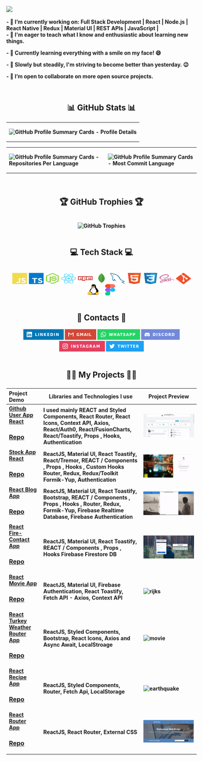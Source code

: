 <p>
<a href="https://github.com/DenverCoder1/readme-typing-svg"><img src="https://readme-typing-svg.herokuapp.com?&font=IBM+Plex+Sans&weight=600&pause=1000&color=C5793C&size=20&lines=Welcome+to+my+GitHub+Profile!;I'm+a+Fullstack+Developer;I'm+a+Frontend+Developer;I'm+a+Backend+Developer;I'm+a+React+Developer;I'm+a+React+Native+Developer"/></a>
</p>
<b> - 🔭 I’m currently working on: Full Stack Development | React | Node.js | React Native | Redux | Material UI | REST APIs | JavaScript | </b>

<br>
<b> - 🌱 I'm eager to teach what I know and enthusiastic about learning new things.

<b> - 👀 Currently learning everything with a smile on my face! 😄 </b>

<b> - 💞️ Slowly but steadily, I'm striving to become better than yesterday. 😉 </b>

<b> - 👯 I’m open to collaborate on more open source projects. </b>

<!--
- 📚 Proficient in HTML, CSS, JavaScript, Python, Java, C, and Figma.
- 🌐 Visit my [Portfolio](https://github.com/RanitManik/Portfolio-1.0) to explore my projects and achievements.
- 📝 Writing technical blogs on [Hashnode](https://hashnode.com/@ranitmanik).
- 📧 Reach me via [Email](mailto:ranitmanik.dev@gmail.com) or connect on [LinkedIn](https://www.linkedin.com/in/ranit-manik/).
- 📍 Currently based in Mecheda, West Bengal, India.
-->

<!--
## 🌐 Socials:


<a href="https://github.com/AliAksoyy" target="_blank">
<img src=https://img.shields.io/badge/github-%2324292e.svg?&style=for-the-badge&logo=github&logoColor=white alt=github style="margin-bottom: 5px;" />
</a>
<a href="https://www.linkedin.com/in/aliaksoyy/" target="_blank">
<img src=https://img.shields.io/badge/linkedin-%231E77B5.svg?&style=for-the-badge&logo=linkedin&logoColor=white alt=linkedin style="margin-bottom: 5px;" />
</a>
<a href="https://mail.google.com/mail/u/1/#inbox" target="_blank">
<img src="https://img.shields.io/badge/gmail-f1f2f6.svg?&style=for-the-badge&logo=gmail&logoColor=red" alt=linkedin style="margin-bottom: 5px;" />
</a>
-->
<br>

<!--
<div align="center">
<img src="./profile-3d-contrib/profile-gitblock.svg"/>
</div>
-->

<h2 align="center">📊 GitHub Stats 📊</h2>

<div align="center">
<table>
<tr>
<td>

![GitHub Profile Summary Cards - Profile Details](http://github-profile-summary-cards.vercel.app/api/cards/profile-details?username=AliAksoyy&theme=nord_bright)

</td>
</tr>

</table>
</div>
<div align="center">

<table >
<tr >
<td >

![GitHub Profile Summary Cards - Repositories Per Language](http://github-profile-summary-cards.vercel.app/api/cards/repos-per-language?username=AliAksoyy&theme=nord_bright)

</td>
<td>

![GitHub Profile Summary Cards - Most Commit Language](http://github-profile-summary-cards.vercel.app/api/cards/most-commit-language?username=AliAksoyy&theme=nord_bright)

</td>
</tr>
</table>

</div>

<!-- ### GitHub stats card

![](http://github-profile-summary-cards.vercel.app/api/cards/stats?username=AliAksoyy&theme=nord_bright&)
 -->

  <!-- <div align="center">
  <p align="center">
  <img height="50%" width="auto" src ="https://github-readme-stats.vercel.app/api?username=AliAksoyy&show_icons=true&count_private=true&theme=darcula&hide_border=true&hide=issues,contribs&bg_color=00000000">
  <img height="50%" width="auto" src ="https://github-readme-stats.vercel.app/api/top-langs/?username=AliAksoyy&layout=compact&hide_border=true&theme=darcula&bg_color=00000000&langs_count=6&hide=jupyter%20notebook,tex,css,php">
  <img src ="https://github-readme-streak-stats.herokuapp.com?user=AliAksoyy&theme=darcula&hide_border=true&background=FFFFFF00">
  <br>
</div> -->

<br>

<h2 align="center">🏆 GitHub Trophies 🏆</h2>
<br>

<div align=center>
  <picture>
    <source media="(prefers-color-scheme: dark)" srcset="https://github-profile-trophy.vercel.app/?username=AliAksoyy&theme=radical&no-frame=false&no-bg=false&margin-w=4&row=1" />
    <source media="(prefers-color-scheme: light)" srcset="https://github-profile-trophy.vercel.app/?username=AliAksoyy&no-frame=false&no-bg=false&margin-w=4&row=1" />
    <img alt="GitHub Trophies" src="https://github-profile-trophy.vercel.app/?username=AliAksoyy&theme=radical&no-frame=false&no-bg=false&margin-w=4&row=1" />
  </picture>
</div>

<br>
<h2 align="center">💻 Tech Stack 💻</h2>
<br>

<div align="center" style="display: inline-block; margin:0 auto">
  <img align="center" alt="Badge-JS" height="30px" width="40px" src="https://github.com/codebuenozy/codebuenozy/blob/ee2a1e89f8ff401a56a56b2ddbdd4560f68b43a6/icons/js.svg">
  <img align="center" alt="Badge-TS" height="30px" width="40px" src="https://github.com/codebuenozy/codebuenozy/blob/ee2a1e89f8ff401a56a56b2ddbdd4560f68b43a6/icons/ts.svg">
  <img align="center" alt="Badge-NodeJS" height="30px" width="40px" src="https://github.com/codebuenozy/codebuenozy/blob/ee2a1e89f8ff401a56a56b2ddbdd4560f68b43a6/icons/node.svg">
  <img align="center" alt="Badge-ReactJS" height="30px" width="40px" src="https://github.com/codebuenozy/codebuenozy/blob/ee2a1e89f8ff401a56a56b2ddbdd4560f68b43a6/icons/react.svg">
  <img align="center" alt="Badge-Npm" height="30px" width="40px" src="https://github.com/codebuenozy/codebuenozy/blob/ee2a1e89f8ff401a56a56b2ddbdd4560f68b43a6/icons/npm.svg">
  <img align="center" alt="Badge-MongoDB" height="30px" width="40px" src="https://github.com/codebuenozy/codebuenozy/blob/ee2a1e89f8ff401a56a56b2ddbdd4560f68b43a6/icons/mongodb.svg">
  <img align="center" alt="Badge-MySQL" height="30px" width="40px" src="https://github.com/codebuenozy/codebuenozy/blob/ee2a1e89f8ff401a56a56b2ddbdd4560f68b43a6/icons/mysql.svg">
  <img align="center" alt="Badge-HTML" height="30px" width="40px" src="https://github.com/codebuenozy/codebuenozy/blob/ee2a1e89f8ff401a56a56b2ddbdd4560f68b43a6/icons/html5.svg">
  <img align="center" alt="Badge-CSS" height="30px" width="40px" src="https://github.com/codebuenozy/codebuenozy/blob/ee2a1e89f8ff401a56a56b2ddbdd4560f68b43a6/icons/css3.svg">
  <img align="center" alt="Badge-SASS" height="30px" width="40px" src="https://github.com/codebuenozy/codebuenozy/blob/ee2a1e89f8ff401a56a56b2ddbdd4560f68b43a6/icons/sass.svg">
  <img align="center" alt="Badge-Git" height="30px" width="40px" src="https://github.com/codebuenozy/codebuenozy/blob/ee2a1e89f8ff401a56a56b2ddbdd4560f68b43a6/icons/git.svg">
  <img align="center" alt="Badge-Linux" height="30px" width="40px" src="https://github.com/codebuenozy/codebuenozy/blob/ee2a1e89f8ff401a56a56b2ddbdd4560f68b43a6/icons/linux.svg">
  <img align="center" alt="Badge-Figma" height="30px" width="40px" src="https://github.com/codebuenozy/codebuenozy/blob/ee2a1e89f8ff401a56a56b2ddbdd4560f68b43a6/icons/figma.svg">
</div>
<br>
<br>

<h2 align="center">💯 Contacts 💯</h2>

<div align="center">
  <a href="https://www.linkedin.com/in/aliaksoyy/" target="_blank"><img src="https://github.com/codebuenozy/codebuenozy/blob/7ceeda4617c358cd0b6bb8bd0de243c07f5ed798/badges/linkedin.png" target="_blank"></a>
  <a href ="mailto:alifeyza4017@gmail.com"><img src="https://github.com/codebuenozy/codebuenozy/blob/4d4a1ea46186f4a439530bd7e184acc8dd71c325/badges/gmail.png" target="_blank"></a>
  <a href ="https://api.whatsapp.com/send?phone=905347909938" target="_blank"><img src="https://github.com/codebuenozy/codebuenozy/blob/4d4a1ea46186f4a439530bd7e184acc8dd71c325/badges/whatsapp.png" target="_blank"></a>
 <a href="https://discord.gg/f4281aliaksoy" target="_blank"><img src="https://github.com/codebuenozy/codebuenozy/blob/4d4a1ea46186f4a439530bd7e184acc8dd71c325/badges/discord.png" target="_blank"></a>
 <a href="https://www.instagram.com/aksoy_ali0" target="_blank"><img src="https://github.com/codebuenozy/codebuenozy/blob/4d4a1ea46186f4a439530bd7e184acc8dd71c325/badges/instagram.png" target="_blank"></a>
  <a href="https://twitter.com/alifeyza4017" target="_blank"><img src="https://github.com/codebuenozy/codebuenozy/blob/4d4a1ea46186f4a439530bd7e184acc8dd71c325/badges/twitter.png" target="_blank"></a>
  <br><br>
</div>

<h2 align="center" > 🧑‍🏫 My Projects 🧑‍🏫</h2>

###

| Project Demo                                                                                                                                           | Libraries and Technologies I use                                                                                                                                         | Project Preview                                                                                         |
| :----------------------------------------------------------------------------------------------------------------------------------------------------- | ------------------------------------------------------------------------------------------------------------------------------------------------------------------------ | ------------------------------------------------------------------------------------------------------- |
| [Github User App React](https://github-useres-react.vercel.app/) <h3>[Repo](https://github.com/AliAksoyy/Github-Useres-React)</h3>                     | I used mainly REACT and Styled Components, React Router, React Icons, Context API, Axios, React/Auth0, React/FusionCharts, React/Toastify, Props , Hooks, Authentication | ![schiphol](https://raw.githubusercontent.com/AliAksoyy/Github-Useres-React/main/public/gif/maker.gif)  |
| [Stock App React](https://stock-app-react-weld.vercel.app/) <h3>[Repo](https://github.com/AliAksoyy/stock-app-react)</h3>                              | ReactJS, Material UI, React Toastify, React/Tremor, REACT / Components , Props , Hooks , Custom Hooks Router, Redux, Redux/Toolkit Formik-Yup, Authentication            | ![schiphol](https://raw.githubusercontent.com/AliAksoyy/stock-app-react/main/public/gif/maker.gif)      |
| [React Blog App](https://react-blog-app-rho.vercel.app/) <h3>[Repo](https://github.com/AliAksoyy/React-BlogApp)</h3>                                   | ReactJS, Material UI, React Toastify, Bootstrap, REACT / Components , Props , Hooks , Router, Redux, Formik-Yup, Firebase Realtime Database, Firebase Authentication     | ![schiphol](https://raw.githubusercontent.com/AliAksoyy/React-BlogApp/main/public/gif/maker.gif)        |
| [React Fire-Contact App](https://react-fire-contact-app.vercel.app/) <h3>[Repo](https://github.com/AliAksoyy/React-FireContactApp)</h3>                | ReactJS, Material UI, React Toastify, REACT / Components , Props , Hooks Firebase Firestore DB                                                                           | ![blog](https://raw.githubusercontent.com/AliAksoyy/React-FireContactApp/main/public/gif/maker.gif)     |
| [React Movie App](https://react-movie-app-ruby.vercel.app/) <h3>[Repo](https://github.com/AliAksoyy/react-MovieApp)</h3>                               | ReactJS, Material UI, Firebase Authentication, React Toastify, Fetch API - Axios, Context API                                                                            | ![rijks](https://raw.githubusercontent.com/AliAksoyy/react-MovieApp/main/public/gif/readme.gif)         |
| [React Turkey Weather Router App](https://react-turkey-weather-app.vercel.app/) <h3>[Repo](https://github.com/AliAksoyy/React-Turkey-Weather-App)</h3> | ReactJS, Styled Components, Bootstrap, React Icons, Axios and Async Await, LocalStroage                                                                                  | ![movie](https://github.com/AliAksoyy/React-Turkey-Weather-App/blob/main/public/gif/maker.gif)          |
| [React Recipe App](https://react-recipe-app-nine.vercel.app/) <h3>[Repo](https://github.com/AliAksoyy/React-Recipe-App)</h3>                           | ReactJS, Styled Components, Router, Fetch Api, LocalStorage                                                                                                              | ![earthquake](https://raw.githubusercontent.com/AliAksoyy/React-Recipe-App/main/public/gif/maker.gif)   |
| [React Router App](https://react-router-app-three.vercel.app/) <h3>[Repo](https://github.com/AliAksoyy/React-Router-App)</h3>                          | ReactJS, React Router, External CSS                                                                                                                                      | ![react-recipe](https://raw.githubusercontent.com/AliAksoyy/React-Router-App/main/public/gif/maker.gif) |
